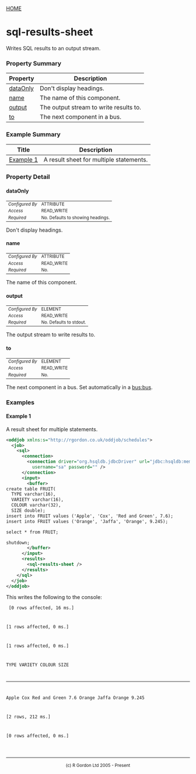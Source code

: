 [HOME](../../../README.md)
# sql-results-sheet

Writes SQL results to an output stream.

### Property Summary

| Property | Description |
| -------- | ----------- |
| [dataOnly](#propertydataonly) | Don't display headings. | 
| [name](#propertyname) | The name of this component. | 
| [output](#propertyoutput) | The output stream to write results to. | 
| [to](#propertyto) | The next component in a bus. | 


### Example Summary

| Title | Description |
| ----- | ----------- |
| [Example 1](#example1) | A result sheet for multiple statements. |


### Property Detail
#### dataOnly <a name="propertydataonly"></a>

<table style='font-size:smaller'>
      <tr><td><i>Configured By</i></td><td>ATTRIBUTE</td></tr>
      <tr><td><i>Access</i></td><td>READ_WRITE</td></tr>
      <tr><td><i>Required</i></td><td>No. Defaults to showing headings.</td></tr>
</table>

Don't display headings.

#### name <a name="propertyname"></a>

<table style='font-size:smaller'>
      <tr><td><i>Configured By</i></td><td>ATTRIBUTE</td></tr>
      <tr><td><i>Access</i></td><td>READ_WRITE</td></tr>
      <tr><td><i>Required</i></td><td>No.</td></tr>
</table>

The name of this component.

#### output <a name="propertyoutput"></a>

<table style='font-size:smaller'>
      <tr><td><i>Configured By</i></td><td>ELEMENT</td></tr>
      <tr><td><i>Access</i></td><td>READ_WRITE</td></tr>
      <tr><td><i>Required</i></td><td>No. Defaults to stdout.</td></tr>
</table>

The output stream to write results to.

#### to <a name="propertyto"></a>

<table style='font-size:smaller'>
      <tr><td><i>Configured By</i></td><td>ELEMENT</td></tr>
      <tr><td><i>Access</i></td><td>READ_WRITE</td></tr>
      <tr><td><i>Required</i></td><td>No.</td></tr>
</table>

The next component in a bus. Set automatically in a
[bus:bus](../../../org/oddjob/beanbus/bus/BasicBusService.md).


### Examples
#### Example 1 <a name="example1"></a>

A result sheet for multiple statements.


```xml
<oddjob xmlns:s="http://rgordon.co.uk/oddjob/schedules">
  <job>
    <sql>
      <connection>
        <connection driver="org.hsqldb.jdbcDriver" url="jdbc:hsqldb:mem:SQLResultsSheet_Example"
          username="sa" password="" />
      </connection>
      <input>
        <buffer>
create table FRUIT(
  TYPE varchar(16),
  VARIETY varchar(16),
  COLOUR varchar(32),
  SIZE double);
insert into FRUIT values ('Apple', 'Cox', 'Red and Green', 7.6);
insert into FRUIT values ('Orange', 'Jaffa', 'Orange', 9.245);

select * from FRUIT;

shutdown;
        </buffer>
      </input>
      <results>
        <sql-results-sheet />
      </results>
    </sql>
  </job>
</oddjob>
```



This writes the following to the console:

<code><pre>
[0 rows affected, 16 ms.]

[1 rows affected, 0 ms.]

[1 rows affected, 0 ms.]

TYPE    VARIETY  COLOUR         SIZE
------  -------  -------------  -----
Apple   Cox      Red and Green  7.6
Orange  Jaffa    Orange         9.245

[2 rows, 212 ms.]

[0 rows affected, 0 ms.]

</pre></code>


-----------------------

<div style='font-size: smaller; text-align: center;'>(c) R Gordon Ltd 2005 - Present</div>
